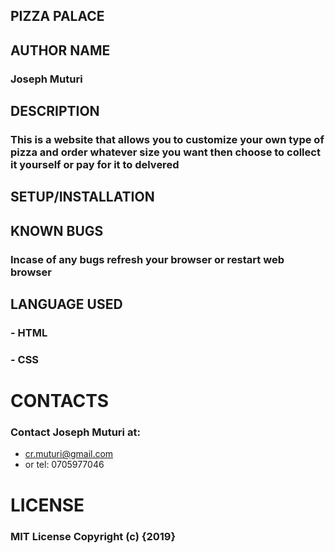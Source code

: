  ## PIZZA PALACE
 
 ## AUTHOR NAME
 ### Joseph Muturi

## DESCRIPTION
### This is a website that allows you to customize your own type of pizza and order whatever size you want then choose to collect it yourself or pay for it to delvered

## SETUP/INSTALLATION


## KNOWN BUGS
### Incase of any bugs refresh your browser or restart web browser

## LANGUAGE USED
### - HTML
### - CSS

# CONTACTS
### Contact Joseph Muturi at:
- cr.muturi@gmail.com
- or tel: 0705977046

# LICENSE
### MIT License Copyright (c) {2019}


